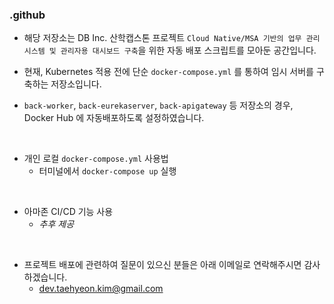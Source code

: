 ### .github

- 해당 저장소는 DB Inc. 산학캡스톤 프로젝트 `Cloud Native/MSA 기반의 업무 관리 시스템 및 관리자용 대시보드 구축`을 위한 자동 배포 스크립트를 모아둔 공간입니다.

- 현재, Kubernetes 적용 전에 단순 `docker-compose.yml` 를 통하여 임시 서버를 구축하는 저장소입니다.

- `back-worker`, `back-eurekaserver`, `back-apigateway` 등 저장소의 경우, Docker Hub 에 자동배포하도록 설정하였습니다.

<br/>

- 개인 로컬 `docker-compose.yml` 사용법
  - 터미널에서 `docker-compose up` 실행
   
<br/>
    
- 아마존 CI/CD 기능 사용
  - *추후 제공*

 <br/>
 
- 프로젝트 배포에 관련하여 질문이 있으신 분들은 아래 이메일로 연락해주시면 감사하겠습니다.
  - dev.taehyeon.kim@gmail.com
